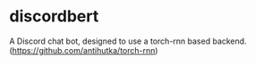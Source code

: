 # discordbert
A Discord chat bot, designed to use a torch-rnn based backend. (https://github.com/antihutka/torch-rnn)
